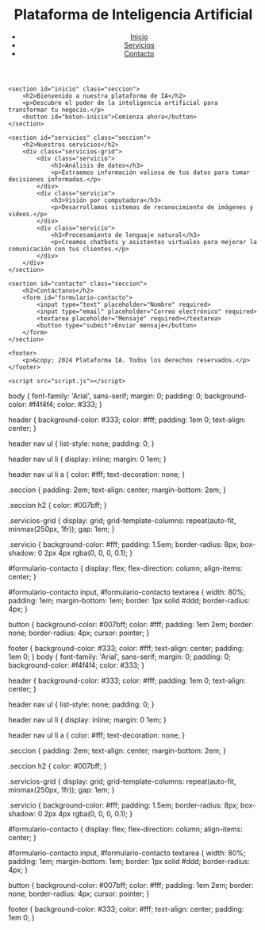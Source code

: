 <!DOCTYPE html>
<html lang="es">
<head>
    <meta charset="UTF-8">
    <meta name="viewport" content="width=device-width, initial-scale=1.0">
    <title>Plataforma IA</title>
    <link rel="stylesheet" href="styles.css">
</head>
<body>
    <header>
        <h1>Plataforma de Inteligencia Artificial</h1>
        <nav>
            <ul>
                <li><a href="#inicio">Inicio</a></li>
                <li><a href="#servicios">Servicios</a></li>
                <li><a href="#contacto">Contacto</a></li>
            </ul>
        </nav>
    </header>

    <section id="inicio" class="seccion">
        <h2>Bienvenido a nuestra plataforma de IA</h2>
        <p>Descubre el poder de la inteligencia artificial para transformar tu negocio.</p>
        <button id="boton-inicio">Comienza ahora</button>
    </section>

    <section id="servicios" class="seccion">
        <h2>Nuestros servicios</h2>
        <div class="servicios-grid">
            <div class="servicio">
                <h3>Análisis de datos</h3>
                <p>Extraemos información valiosa de tus datos para tomar decisiones informadas.</p>
            </div>
            <div class="servicio">
                <h3>Visión por computadora</h3>
                <p>Desarrollamos sistemas de reconocimiento de imágenes y videos.</p>
            </div>
            <div class="servicio">
                <h3>Procesamiento de lenguaje natural</h3>
                <p>Creamos chatbots y asistentes virtuales para mejorar la comunicación con tus clientes.</p>
            </div>
        </div>
    </section>

    <section id="contacto" class="seccion">
        <h2>Contáctanos</h2>
        <form id="formulario-contacto">
            <input type="text" placeholder="Nombre" required>
            <input type="email" placeholder="Correo electrónico" required>
            <textarea placeholder="Mensaje" required></textarea>
            <button type="submit">Enviar mensaje</button>
        </form>
    </section>

    <footer>
        <p>&copy; 2024 Plataforma IA. Todos los derechos reservados.</p>
    </footer>

    <script src="script.js"></script>
</body>
</html>

body {
    font-family: 'Arial', sans-serif;
    margin: 0;
    padding: 0;
    background-color: #f4f4f4;
    color: #333;
}

header {
    background-color: #333;
    color: #fff;
    padding: 1em 0;
    text-align: center;
}

header nav ul {
    list-style: none;
    padding: 0;
}

header nav ul li {
    display: inline;
    margin: 0 1em;
}

header nav ul li a {
    color: #fff;
    text-decoration: none;
}

.seccion {
    padding: 2em;
    text-align: center;
    margin-bottom: 2em;
}

.seccion h2 {
    color: #007bff;
}

.servicios-grid {
    display: grid;
    grid-template-columns: repeat(auto-fit, minmax(250px, 1fr));
    gap: 1em;
}

.servicio {
    background-color: #fff;
    padding: 1.5em;
    border-radius: 8px;
    box-shadow: 0 2px 4px rgba(0, 0, 0, 0.1);
}

#formulario-contacto {
    display: flex;
    flex-direction: column;
    align-items: center;
}

#formulario-contacto input, #formulario-contacto textarea {
    width: 80%;
    padding: 1em;
    margin-bottom: 1em;
    border: 1px solid #ddd;
    border-radius: 4px;
}

button {
    background-color: #007bff;
    color: #fff;
    padding: 1em 2em;
    border: none;
    border-radius: 4px;
    cursor: pointer;
}

footer {
    background-color: #333;
    color: #fff;
    text-align: center;
    padding: 1em 0;
}
body {
    font-family: 'Arial', sans-serif;
    margin: 0;
    padding: 0;
    background-color: #f4f4f4;
    color: #333;
}

header {
    background-color: #333;
    color: #fff;
    padding: 1em 0;
    text-align: center;
}

header nav ul {
    list-style: none;
    padding: 0;
}

header nav ul li {
    display: inline;
    margin: 0 1em;
}

header nav ul li a {
    color: #fff;
    text-decoration: none;
}

.seccion {
    padding: 2em;
    text-align: center;
    margin-bottom: 2em;
}

.seccion h2 {
    color: #007bff;
}

.servicios-grid {
    display: grid;
    grid-template-columns: repeat(auto-fit, minmax(250px, 1fr));
    gap: 1em;
}

.servicio {
    background-color: #fff;
    padding: 1.5em;
    border-radius: 8px;
    box-shadow: 0 2px 4px rgba(0, 0, 0, 0.1);
}

#formulario-contacto {
    display: flex;
    flex-direction: column;
    align-items: center;
}

#formulario-contacto input, #formulario-contacto textarea {
    width: 80%;
    padding: 1em;
    margin-bottom: 1em;
    border: 1px solid #ddd;
    border-radius: 4px;
}

button {
    background-color: #007bff;
    color: #fff;
    padding: 1em 2em;
    border: none;
    border-radius: 4px;
    cursor: pointer;
}

footer {
    background-color: #333;
    color: #fff;
    text-align: center;
    padding: 1em 0;
}
